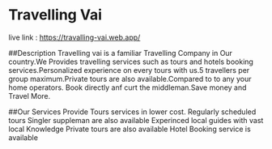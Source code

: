 # Travelling Vai

live link : https://travalling-vai.web.app/

##Description
 Travelling vai  is a familiar Travelling Company in Our country.We Provides travelling services such as tours and hotels booking services.Personalized experience on every tours with us.5 travellers per group maximum.Private tours are also available.Compared to to any your home operators. Book directly anf curt the middleman.Save money and Travel More.

##Our Services
Provide Tours services in lower cost.
Regularly scheduled tours
Singler suppleman are also available
Experinced local guides with vast local Knowledge
Private tours are also available
Hotel Booking service is available
